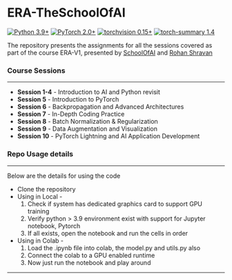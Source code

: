 # ERA-TheSchoolOfAI

[![Python 3.9+](https://img.shields.io/badge/python-3.9+-blue.svg)](https://www.python.org/downloads/release/python-397/) [![PyTorch 2.0+](https://img.shields.io/badge/PyTorch-2.0+-green.svg)](https://pytorch.org/) [![torchvision 0.15+](https://img.shields.io/badge/torchvision-0.15+-blue.svg)](https://pypi.org/project/torchvision/) [![torch-summary 1.4](https://img.shields.io/badge/torchsummary-1.4+-green.svg)](https://pypi.org/project/torch-summary/)


The repository presents the assignments for all the sessions covered as part of the course ERA-V1, presented by [SchoolOfAI](https://theschoolof.ai/) and [Rohan Shravan](https://www.linkedin.com/in/rohanshravan/)

### **Course Sessions**
<hr/>

- **Session 1-4** - Introduction to AI and Python revisit
- **Session 5** - Introduction to PyTorch 
- **Session 6** - Backpropagation and Advanced Architectures 
- **Session 7** - In-Depth Coding Practice 
- **Session 8** - Batch Normalization & Regularization 
- **Session 9** - Data Augmentation and Visualization 
- **Session 10** - PyTorch Lightning and AI Application Development 


### **Repo Usage details**
<hr/>
Below are the details for using the code<br />

- Clone the repository
- Using in Local -
    1. Check if system has dedicated graphics card to support GPU training
    2. Verify python > 3.9 environment exist with support for Jupyter notebook, Pytorch
    3. If all exists, open the notebook and run the cells in order
- Using in Colab -
    1. Load the .ipynb file into colab, the model.py and utils.py also
    2. Connect the colab to a GPU enabled runtime
    3. Now just run the notebook and play around
 
<hr>
